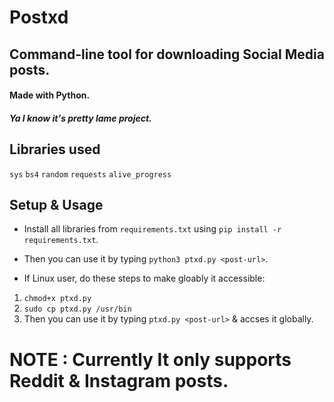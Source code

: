 # Postxd
## Command-line tool for downloading Social Media posts.
#### Made with Python.
##### Ya I know it's pretty lame project.
## Libraries used 
`sys` `bs4` `random` `requests` `alive_progress`

## Setup & Usage
- Install all libraries from `requirements.txt` using `pip install -r requirements.txt`.
- Then you can use it by typing `python3 ptxd.py <post-url>`.

- If Linux user, do these steps to make gloably it accessible:
1. `chmod+x ptxd.py`
2. `sudo cp ptxd.py /usr/bin`
3. Then you can use it by typing `ptxd.py <post-url>` & accses it globally.

# NOTE : Currently It only supports Reddit & Instagram posts.

